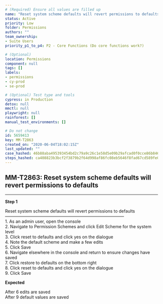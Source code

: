 ```yaml
---
# (Required) Ensure all values are filled up
name: "Reset system scheme defaults will revert permissions to defaults"
status: Active
priority: Low
folder: Permissions
authors: ""
team_ownership: 
- Suite Users
priority_p1_to_p4: P2 - Core Functions (Do core functions work?)

# (Optional)
location: Permissions
component: null
tags: []
labels: 
- permissions
- cy-prod
- se-prod

# (Optional) Test type and tools
cypress: in Production
detox: null
mmctl: null
playwright: null
rainforest: []
manual_test_environments: []

# Do not change
id: 5659413
key: MM-T2863
created_on: "2020-06-04T18:02:15Z"
last_updated: ""
case_hashed: 46b88aba495393454bd2c79a9c26c1e58d5e09b29afcad0f0cce86b8468da2be3d4125cbc21cadcee649d2b196571e1b
steps_hashed: ca408823b3bcf2f3879b2f64d998af86fc08eb5646f8fad67cd589fe027a780849ed36182b0593b117a230c2c5f13e16
---
```


<!-- (Auto-generated) Based on frontmatter's "key" and "name" -->

## MM-T2863: Reset system scheme defaults will revert permissions to defaults

---

**Step 1**

Reset system scheme defaults will revert permissions to defaults\
————————————————————————————\
1\. As an admin user, open the console\
2\. Navigate to Permission Schemes and click Edit Scheme for the system level\
3\. Click reset to defaults and click yes on the dialogue\
4\. Note the default scheme and make a few edits\
5\. Click Save\
6\. Navigate elsewhere in the console and return to ensure changes have saved\
7\. Click restore to defaults on the bottom right\
8\. Click reset to defaults and click yes on the dialogue\
9\. Click Save

**Expected**

After 6 edits are saved\
After 9 default values are saved
